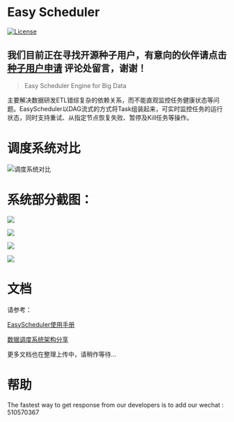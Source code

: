 Easy Scheduler
============
[![License](https://img.shields.io/badge/license-Apache%202-4EB1BA.svg)](https://www.apache.org/licenses/LICENSE-2.0.html)

## 我们目前正在寻找开源种子用户，有意向的伙伴请点击 [种子用户申请](http://geek.analysys.cn/topic/52 "种子用户申请") 评论处留言，谢谢！


> Easy Scheduler Engine for Big Data

主要解决数据研发ETL错综复杂的依赖关系，而不能直观监控任务健康状态等问题。EasyScheduler以DAG流式的方式将Task组装起来，可实时监控任务的运行状态，同时支持重试、从指定节点恢复失败、暂停及Kill任务等操作。

调度系统对比
=============
![调度系统对比](http://geek.analysys.cn/static/upload/47/2019-03-01/9609ca82-cf8b-4d91-8dc0-0e2805194747.jpeg)

系统部分截图：
=============
![](http://geek.analysys.cn/static/upload/47/2019-03-06/76db3013-8e3b-4d17-b167-2aa1e6a6b0ad.jpeg)

![](http://geek.analysys.cn/static/upload/47/2019-03-06/d2bef23a-cead-4bc9-a007-bc15c22ce7d2.jpeg)

![](http://geek.analysys.cn/static/upload/47/2019-03-06/08b79a19-4aa0-4a73-a71b-81ad210513fb.jpeg)

![](http://geek.analysys.cn/static/upload/47/2019-03-06/384dd8a3-4cf8-4e3e-944d-1185ba198f75.jpeg)

文档
=============
请参考：

[EasyScheduler使用手册](EasyScheduler使用手册.docx "EasyScheduler使用手册") 

[数据调度系统架构分享](http://http://geek.analysys.cn/topic/24 "数据调度系统架构分享") 
 
 
更多文档也在整理上传中，请稍作等待...

帮助
============
The fastest way to get response from our developers is to add our wechat : 510570367

 







